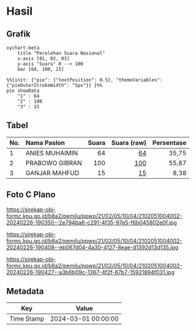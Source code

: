 # Hasil

## Grafik

```mermaid
xychart-beta
    title "Perolehan Suara Nasional"
    x-axis [01, 02, 03]
    y-axis "Suara" 0 --> 100
    bar [64, 100, 15]
```

```mermaid
%%{init: {"pie": {"textPosition": 0.5}, "themeVariables": {"pieOuterStrokeWidth": "5px"}} }%%
pie showData
    "1" : 64
    "2" : 100
    "3" : 15
```

## Tabel

| No. | Nama Paslon    | Suara | Suara (raw) | Persentase |
|:--- |:-------------- | -----:| -----------:| ----------:|
| 1   | ANIES MUHAIMIN | 64    | [64][p-1]   | 35,75      |
| 2   | PRABOWO GIBRAN | 100   | [100][p-2]  | 55,87      |
| 3   | GANJAR MAHFUD  | 15    | [15][p-3]   | 8,38       |


[p-1]: https://github.com/gigit-pemilu/pemilu-2024/blob/main/pilpres/hitung-suara/sub/21-kepulauan-riau/sub/02-karimun/sub/05-tebing/sub/1004-pamak/sub/002-tps/sub/paslon-1.txt
[p-2]: https://github.com/gigit-pemilu/pemilu-2024/blob/main/pilpres/hitung-suara/sub/21-kepulauan-riau/sub/02-karimun/sub/05-tebing/sub/1004-pamak/sub/002-tps/sub/paslon-2.txt
[p-3]: https://github.com/gigit-pemilu/pemilu-2024/blob/main/pilpres/hitung-suara/sub/21-kepulauan-riau/sub/02-karimun/sub/05-tebing/sub/1004-pamak/sub/002-tps/sub/paslon-3.txt

## Foto C Plano

https://sirekap-obj-formc.kpu.go.id/b8a2/pemilu/ppwp/21/02/05/10/04/2102051004002-20240226-190350--2e794ba6-c291-4f35-97e5-f6b045802e0f.jpg

https://sirekap-obj-formc.kpu.go.id/b8a2/pemilu/ppwp/21/02/05/10/04/2102051004002-20240226-190408--eb067d04-4a30-4127-8eae-d1392d13d135.jpg

https://sirekap-obj-formc.kpu.go.id/b8a2/pemilu/ppwp/21/02/05/10/04/2102051004002-20240226-190427--a3b6b09c-1367-4f2f-87b7-15921894f031.jpg


## Metadata

| Key        | Value               |
| ---------- | ------------------- |
| Time Stamp | 2024-03-01 00:00:00 |



